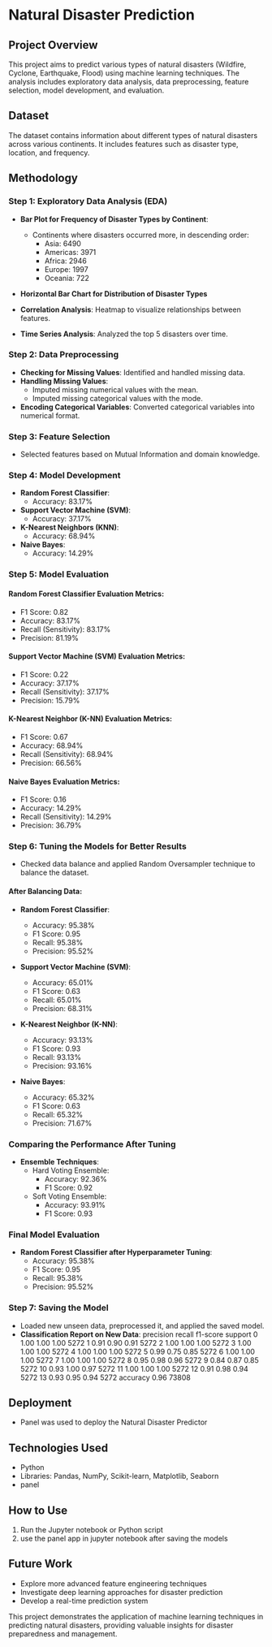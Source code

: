 # Natural Disaster Prediction

## Project Overview
This project aims to predict various types of natural disasters (Wildfire, Cyclone, Earthquake, Flood) using machine learning techniques. The analysis includes exploratory data analysis, data preprocessing, feature selection, model development, and evaluation.

## Dataset
The dataset contains information about different types of natural disasters across various continents. It includes features such as disaster type, location, and frequency.

## Methodology

### Step 1: Exploratory Data Analysis (EDA)
- **Bar Plot for Frequency of Disaster Types by Continent**: 
  - Continents where disasters occurred more, in descending order:
    - Asia: 6490
    - Americas: 3971
    - Africa: 2946
    - Europe: 1997
    - Oceania: 722

- **Horizontal Bar Chart for Distribution of Disaster Types**
- **Correlation Analysis**: Heatmap to visualize relationships between features.
- **Time Series Analysis**: Analyzed the top 5 disasters over time.

### Step 2: Data Preprocessing
- **Checking for Missing Values**: Identified and handled missing data.
- **Handling Missing Values**: 
  - Imputed missing numerical values with the mean.
  - Imputed missing categorical values with the mode.
- **Encoding Categorical Variables**: Converted categorical variables into numerical format.

### Step 3: Feature Selection
- Selected features based on Mutual Information and domain knowledge.

### Step 4: Model Development
- **Random Forest Classifier**: 
  - Accuracy: 83.17%
- **Support Vector Machine (SVM)**: 
  - Accuracy: 37.17%
- **K-Nearest Neighbors (KNN)**: 
  - Accuracy: 68.94%
- **Naive Bayes**: 
  - Accuracy: 14.29%

### Step 5: Model Evaluation
#### Random Forest Classifier Evaluation Metrics:
- F1 Score: 0.82
- Accuracy: 83.17%
- Recall (Sensitivity): 83.17%
- Precision: 81.19%

#### Support Vector Machine (SVM) Evaluation Metrics:
- F1 Score: 0.22
- Accuracy: 37.17%
- Recall (Sensitivity): 37.17%
- Precision: 15.79%

#### K-Nearest Neighbor (K-NN) Evaluation Metrics:
- F1 Score: 0.67
- Accuracy: 68.94%
- Recall (Sensitivity): 68.94%
- Precision: 66.56%

#### Naive Bayes Evaluation Metrics:
- F1 Score: 0.16
- Accuracy: 14.29%
- Recall (Sensitivity): 14.29%
- Precision: 36.79%

### Step 6: Tuning the Models for Better Results
- Checked data balance and applied Random Oversampler technique to balance the dataset.

#### After Balancing Data:
- **Random Forest Classifier**:
  - Accuracy: 95.38%
  - F1 Score: 0.95
  - Recall: 95.38%
  - Precision: 95.52%

- **Support Vector Machine (SVM)**:
  - Accuracy: 65.01%
  - F1 Score: 0.63
  - Recall: 65.01%
  - Precision: 68.31%

- **K-Nearest Neighbor (K-NN)**:
  - Accuracy: 93.13%
  - F1 Score: 0.93
  - Recall: 93.13%
  - Precision: 93.16%

- **Naive Bayes**:
  - Accuracy: 65.32%
  - F1 Score: 0.63
  - Recall: 65.32%
  - Precision: 71.67%

### Comparing the Performance After Tuning
- **Ensemble Techniques**:
  - Hard Voting Ensemble: 
    - Accuracy: 92.36%
    - F1 Score: 0.92
  - Soft Voting Ensemble: 
    - Accuracy: 93.91%
    - F1 Score: 0.93

### Final Model Evaluation
- **Random Forest Classifier after Hyperparameter Tuning**:
  - Accuracy: 95.38%
  - F1 Score: 0.95
  - Recall: 95.38%
  - Precision: 95.52%

### Step 7: Saving the Model
- Loaded new unseen data, preprocessed it, and applied the saved model.
- **Classification Report on New Data**:
          precision    recall  f1-score   support
       0       1.00      1.00      1.00      5272
       1       0.91      0.90      0.91      5272
       2       1.00      1.00      1.00      5272
       3       1.00      1.00      1.00      5272
       4       1.00      1.00      1.00      5272
       5       0.99      0.75      0.85      5272
       6       1.00      1.00      1.00      5272
       7       1.00      1.00      1.00      5272
       8       0.95      0.98      0.96      5272
       9       0.84      0.87      0.85      5272
      10       0.93      1.00      0.97      5272
      11       1.00      1.00      1.00      5272
      12       0.91      0.98      0.94      5272
      13       0.93      0.95      0.94      5272
accuracy                           0.96     73808

## Deployment
- Panel was used to deploy the Natural Disaster Predictor


## Technologies Used
- Python
- Libraries: Pandas, NumPy, Scikit-learn, Matplotlib, Seaborn
- panel

## How to Use
1. Run the Jupyter notebook or Python script
2. use the panel app in jupyter notebook after saving the models

## Future Work
- Explore more advanced feature engineering techniques
- Investigate deep learning approaches for disaster prediction
- Develop a real-time prediction system


This project demonstrates the application of machine learning techniques in predicting natural disasters, providing valuable insights for disaster preparedness and management.


